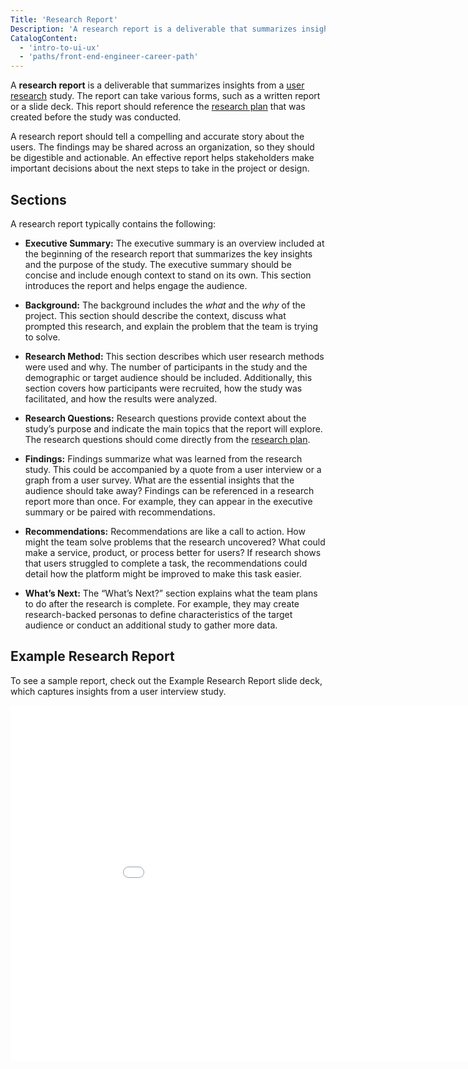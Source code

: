 ```yaml
---
Title: 'Research Report'
Description: 'A research report is a deliverable that summarizes insights from a user research study.'
CatalogContent:
  - 'intro-to-ui-ux'
  - 'paths/front-end-engineer-career-path'
---
```


A **research report** is a deliverable that summarizes insights from a [user research](https://www.codecademy.com/resources/docs/uiux/user-research) study. The report can take various forms, such as a written report or a slide deck. This report should reference the [research plan](https://www.codecademy.com/resources/docs/uiux/research-plan) that was created before the study was conducted.  

A research report should tell a compelling and accurate story about the users. The findings may be shared across an organization, so they should be digestible and actionable. An effective report helps stakeholders make important decisions about the next steps to take in the project or design.  

## Sections 
A research report typically contains the following:  

* __Executive Summary:__ The executive summary is an overview included at the beginning of the research report that summarizes the key insights and the purpose of the study. The executive summary should be concise and include enough context to stand on its own. This section introduces the report and helps engage the audience.  

* __Background:__ The background includes the _what_ and the _why_ of the project. This section should describe the context, discuss what prompted this research, and explain the problem that the team is trying to solve. 

* __Research Method:__ This section describes which user research methods were used and why. The number of participants in the study and the demographic or target audience should be included. Additionally, this section covers how participants were recruited, how the study was facilitated, and how the results were analyzed.  

* __Research Questions:__ Research questions provide context about the study’s purpose and indicate the main topics that the report will explore. The research questions should come directly from the [research plan](https://www.codecademy.com/resources/docs/uiux/research-plan).  

* __Findings:__ Findings summarize what was learned from the research study. This could be accompanied by a quote from a user interview or a graph from a user survey. What are the essential insights that the audience should take away? Findings can be referenced in a research report more than once. For example, they can appear in the executive summary or be paired with recommendations. 

* __Recommendations:__ Recommendations are like a call to action. How might the team solve problems that the research uncovered? What could make a service, product, or process better for users? If research shows that users struggled to complete a task, the recommendations could detail how the platform might be improved to make this task easier. 

* __What’s Next:__ The “What’s Next?” section explains what the team plans to do after the research is complete. For example, they may create research-backed personas to define characteristics of the target audience or conduct an additional study to gather more data. 

## Example Research Report 
To see a sample report, check out the Example Research Report slide deck, which captures insights from a user interview study.  

<iframe src="media/research-report-example.pdf" frameborder="0" width="960" height="569" allowfullscreen="true" mozallowfullscreen="true" webkitallowfullscreen="true"></iframe> 